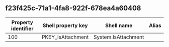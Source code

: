 ## f23f425c-71a1-4fa8-922f-678ea4a60408

Property identifier | Shell property key | Shell name | Alias
--- | --- | --- | ---
100 | PKEY_IsAttachment | System.IsAttachment | 

